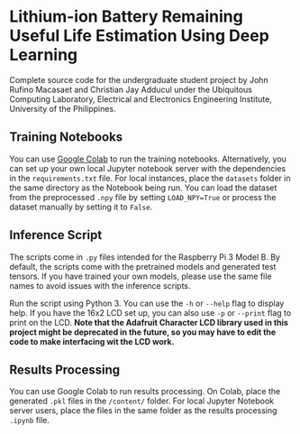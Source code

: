 # Lithium-ion Battery Remaining Useful Life Estimation Using Deep Learning
Complete source code for the undergraduate student project by John Rufino Macasaet and Christian Jay Adducul under the Ubiquitous Computing Laboratory, Electrical and Electronics Engineering Institute, University of the Philippines.

## Training Notebooks
You can use [Google Colab](colab.research.google.com) to run the training notebooks. Alternatively, you can set up your own local Jupyter notebook server with the dependencies in the `requirements.txt` file. For local instances, place the `datasets` folder in the same directory as the Notebook being run. You can load the dataset from the preprocessed `.npy` file by setting `LOAD_NPY=True` or process the dataset manually by setting it to `False`.

## Inference Script
The scripts come in `.py` files intended for the Raspberry Pi 3 Model B. By default, the scripts come with the pretrained models and generated test tensors. If you have trained your own models, please use the same file names to avoid issues with the inference scripts.

Run the script using Python 3. You can use the `-h` or `--help` flag to display help. If you have the 16x2 LCD set up, you can also use `-p` or `--print` flag to print on the LCD. **Note that the Adafruit Character LCD library used in this project might be deprecated in the future, so you may have to edit the code to make interfacing wit the LCD work.**

## Results Processing
You can use Google Colab to run results processing. On Colab, place the generated `.pkl` files in the `/content/` folder. For local Jupyter Notebook server users, place the files in the same folder as the results processing `.ipynb` file.